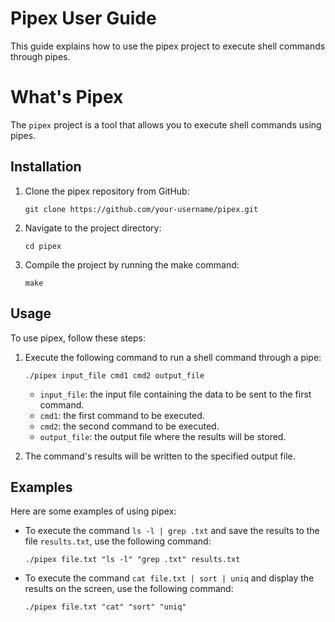 # Pipex User Guide
This guide explains how to use the pipex project to execute shell commands through pipes.

# What's Pipex
The `pipex` project is a tool that allows you to execute shell commands using pipes.

## Installation
1. Clone the pipex repository from GitHub:

    ```shell
    git clone https://github.com/your-username/pipex.git
    ```

2. Navigate to the project directory:

    ```shell
    cd pipex
    ```

3. Compile the project by running the make command:

    ```shell
    make
    ```

## Usage
To use pipex, follow these steps:

1. Execute the following command to run a shell command through a pipe:

    ```shell
    ./pipex input_file cmd1 cmd2 output_file
    ```

    - `input_file`: the input file containing the data to be sent to the first command.
    - `cmd1`: the first command to be executed.
    - `cmd2`: the second command to be executed.
    - `output_file`: the output file where the results will be stored.

2. The command's results will be written to the specified output file.

## Examples
Here are some examples of using pipex:

- To execute the command `ls -l | grep .txt` and save the results to the file `results.txt`, use the following command:

  ```shell
  ./pipex file.txt "ls -l" "grep .txt" results.txt
  ```

- To execute the command `cat file.txt | sort | uniq` and display the results on the screen, use the following command:

  ```shell
  ./pipex file.txt "cat" "sort" "uniq"
  ```
